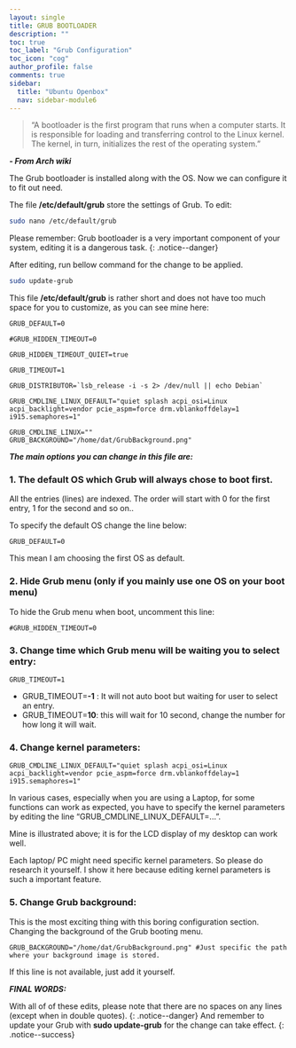 ```yaml
---
layout: single
title: GRUB BOOTLOADER
description: ""
toc: true
toc_label: "Grub Configuration"
toc_icon: "cog"
author_profile: false
comments: true
sidebar:
  title: "Ubuntu Openbox"
  nav: sidebar-module6
---
```


>“A bootloader is the first program that runs when a computer starts. It is responsible for loading and transferring control to the Linux kernel. The kernel, in turn, initializes the rest of the operating system.”

***- From Arch wiki***

The Grub bootloader is installed along with the OS. Now we can configure it to fit out need.

The file **/etc/default/grub** store the settings of Grub. To edit:

```bash
sudo nano /etc/default/grub
```

Please remember: Grub bootloader is a very important component of your system, editing it is a dangerous task.
{: .notice--danger}

After editing, run bellow command for the change to be applied.

```bash
sudo update-grub
```

This file **/etc/default/grub** is rather short and does not have too much space for you to customize, as you can see mine here:
```
GRUB_DEFAULT=0

#GRUB_HIDDEN_TIMEOUT=0

GRUB_HIDDEN_TIMEOUT_QUIET=true

GRUB_TIMEOUT=1

GRUB_DISTRIBUTOR=`lsb_release -i -s 2> /dev/null || echo Debian`

GRUB_CMDLINE_LINUX_DEFAULT="quiet splash acpi_osi=Linux acpi_backlight=vendor pcie_aspm=force drm.vblankoffdelay=1 i915.semaphores=1"

GRUB_CMDLINE_LINUX=""
GRUB_BACKGROUND="/home/dat/GrubBackground.png"
```

_***The main options you can change in this file are:***_

### 1. The default OS which Grub will always chose to boot first.

All the entries (lines) are indexed. The order will start with 0 for the first entry, 1 for the second and so on..

To specify the default OS change the line below:
```
GRUB_DEFAULT=0
```
This mean I am choosing the first OS as default.

### 2. Hide Grub menu (only if you mainly use one OS on your boot menu)

To hide the Grub menu when boot, uncomment this line:
```
#GRUB_HIDDEN_TIMEOUT=0
```

### 3. Change time which Grub menu will be waiting you to select entry:
```
GRUB_TIMEOUT=1
```

* GRUB_TIMEOUT=**-1** : It will not auto boot but waiting for user to select an entry.
* GRUB_TIMEOUT=**10**: this will wait for 10 second, change the number for how long it will wait.

### 4. Change kernel parameters:
```
GRUB_CMDLINE_LINUX_DEFAULT="quiet splash acpi_osi=Linux acpi_backlight=vendor pcie_aspm=force drm.vblankoffdelay=1 i915.semaphores=1"
```

In various cases, especially when you are using a Laptop, for some functions can work as expected, you have to specify the kernel parameters by editing the line “GRUB_CMDLINE_LINUX_DEFAULT=...”.

Mine is illustrated above; it is for the LCD display of my desktop can work well.

Each laptop/ PC might need specific kernel parameters. So please do research it yourself. I show it here because editing kernel parameters is such a important feature.

### 5. Change Grub background:

This is the most exciting thing with this boring configuration section. Changing the background of the Grub booting menu.

```
GRUB_BACKGROUND="/home/dat/GrubBackground.png" #Just specific the path where your background image is stored.
```

If this line is not available, just add it yourself.

_***FINAL WORDS:***_

With all of of these edits, please note that there are no spaces on any lines (except when in double quotes).
{: .notice--danger}
<span style="color:green font-weight:bold">And remember to update your Grub with **sudo update-grub** for the change can take effect.</span>
{: .notice--success}
